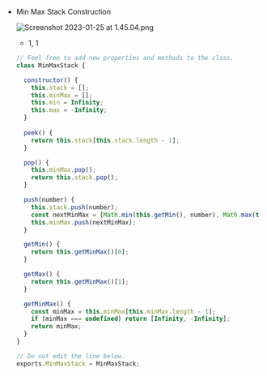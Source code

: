 - Min Max Stack Construction
    
    ![Screenshot 2023-01-25 at 1.45.04.png](https://s3-us-west-2.amazonaws.com/secure.notion-static.com/5fd4e48a-e2d6-477c-baa9-eeb3027c47d2/Screenshot_2023-01-25_at_1.45.04.png)
    
    - 1, 1
    
    ```jsx
    // Feel free to add new properties and methods to the class.
    class MinMaxStack {
    
      constructor() {
        this.stack = []; 
        this.minMax = [];
        this.min = Infinity;
        this.max = -Infinity;
      }
      
      peek() {
        return this.stack[this.stack.length - 1];
      }
    
      pop() {
        this.minMax.pop();
        return this.stack.pop();
      }
    
      push(number) {
        this.stack.push(number);
        const nextMinMax = [Math.min(this.getMin(), number), Math.max(this.getMax(), number)];
        this.minMax.push(nextMinMax);
      }
    
      getMin() {
        return this.getMinMax()[0];
      }
    
      getMax() {
        return this.getMinMax()[1];
      }
    
      getMinMax() {
        const minMax = this.minMax[this.minMax.length - 1];    
        if (minMax === undefined) return [Infinity, -Infinity];
        return minMax;
      }
    }
    
    // Do not edit the line below.
    exports.MinMaxStack = MinMaxStack;
    ```
